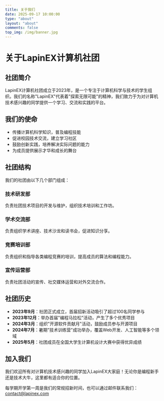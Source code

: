 ```yaml
---
title: 关于我们
date: 2025-09-17 10:00:00
type: "about"
layout: "about"
comments: false
top_img: /img/banner.jpg
---
```


# 关于LapinEX计算机社团

## 社团简介

LapinEX计算机社团成立于2023年，是一个专注于计算机科学与技术的学生组织。我们的名称"LapinEX"代表着"探索无限可能"的精神，我们致力于为对计算机技术感兴趣的同学提供一个学习、交流和实践的平台。

## 我们的使命

- 传播计算机科学知识，普及编程技能
- 促进校园技术交流，建立学习社区
- 鼓励创新实践，培养解决实际问题的能力
- 为成员提供展示才华和成长的舞台

## 社团结构

我们的社团由以下几个部门组成：

### 技术研发部

负责社团技术项目的开发与维护，组织技术培训和工作坊。

### 学术交流部

负责组织学术讲座、技术沙龙和读书会，促进知识分享。

### 竞赛培训部

负责组织和指导各类编程竞赛的培训，提高成员的算法和编程能力。

### 宣传运营部

负责社团活动的宣传、社交媒体运营和对外交流合作。

## 社团历史

- **2023年9月**：社团正式成立，首届招新活动吸引了超过100名同学参与
- **2023年12月**：举办首届"编程马拉松"活动，产生了多个优秀项目
- **2024年3月**：组织"开源软件贡献月"活动，鼓励成员参与开源项目
- **2024年7月**：暑期"技术训练营"成功举办，覆盖Web开发、人工智能等多个领域
- **2025年5月**：社团成员在全国大学生计算机设计大赛中获得优异成绩

## 加入我们

我们欢迎所有对计算机技术感兴趣的同学加入LapinEX大家庭！无论你是编程新手还是技术大牛，这里都有适合你的位置。

每学期开学第一周是我们的常规招新时间，也可以通过邮件联系我们：contact@lapinex.com